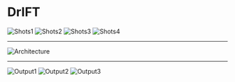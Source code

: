 # DrIFT


![Shots1](https://github.com/FardadDadboud/DrIFT/blob/main/DrIFT_ECCV.drawio1.jpg)
![Shots2](https://github.com/FardadDadboud/DrIFT/blob/main/DrIFT_ECCV.drawio2.jpg)
![Shots3](https://github.com/FardadDadboud/DrIFT/blob/main/DrIFT_ECCV.drawio3.jpg)
![Shots4](https://github.com/FardadDadboud/DrIFT/blob/main/DrIFT_ECCV.drawio4%20(2).jpg)

---

![Architecture](https://github.com/FardadDadboud/DrIFT/blob/main/UDA.drawio%20(14).png)

---
![Output1](https://github.com/FardadDadboud/DrIFT/blob/main/DrIFT_ECCV.drawio%20(9).png)
![Output2](https://github.com/FardadDadboud/DrIFT/blob/main/DrIFT_ECCV.drawio%20(6).png)
![Output3](https://github.com/FardadDadboud/DrIFT/blob/main/DrIFT_ECCV.drawio%20(8).png)

